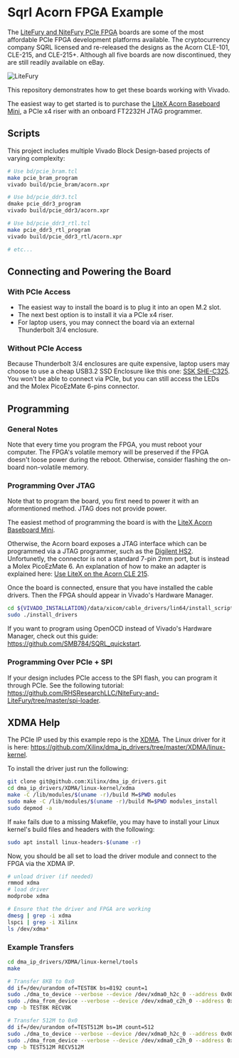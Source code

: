 
# Sqrl Acorn FPGA Example

The [LiteFury and NiteFury PCIe FPGA](https://github.com/RHSResearchLLC/NiteFury-and-LiteFury) boards are some of the most affordable PCIe FPGA development platforms available. The cryptocurrency company SQRL licensed and re-released the designs as the Acorn CLE-101, CLE-215, and CLE-215+. Although all five boards are now discontinued, they are still readily available on eBay.

![LiteFury](https://raw.githubusercontent.com/RHSResearchLLC/NiteFury-and-LiteFury/701716e3ccf9a7613e425db4bb4faeb7615c30c5/images/lf-hero-cropped.PNG)

This repository demonstrates how to get these boards working with Vivado.

The easiest way to get started is to purchase the [LiteX Acorn Baseboard Mini](https://enjoy-digital-shop.myshopify.com/products/litex-acorn-baseboard-mini-sqrl-acorn-cle215), a PCIe x4 riser with an onboard FT2232H JTAG programmer.

## Scripts

This project includes multiple Vivado Block Design-based projects of varying complexity:

```bash
# Use bd/pcie_bram.tcl
make pcie_bram_program
vivado build/pcie_bram/acorn.xpr

# Use bd/pcie_ddr3.tcl
dmake pcie_ddr3_program
vivado build/pcie_ddr3/acorn.xpr

# Use bd/pcie_ddr3_rtl.tcl
make pcie_ddr3_rtl_program
vivado build/pcie_ddr3_rtl/acorn.xpr

# etc...
```

## Connecting and Powering the Board

### With PCIe Access

* The easiest way to install the board is to plug it into an open M.2 slot.
* The next best option is to install it via a PCIe x4 riser.
* For laptop users, you may connect the board via an external Thunderbolt 3/4 enclosure.

### Without PCIe Access

Because Thunderbolt 3/4 enclosures are quite expensive, laptop users may choose to use a cheap USB3.2 SSD Enclosure like this one: [SSK SHE-C325](https://www.amazon.com/SSK-Aluminum-Enclosure-External-Based/dp/B07MKCG5ZG). You won't be able to connect via PCIe, but you can still access the LEDs and the Molex PicoEzMate 6-pins connector.

## Programming

### General Notes

Note that every time you program the FPGA, you must reboot your computer. The FPGA's volatile memory will be preserved if the FPGA doesn't loose power during the reboot. Otherwise, consider flashing the on-board non-volatile memory.

### Programming Over JTAG

Note that to program the board, you first need to power it with an aformentioned method. JTAG does not provide power.

The easiest method of programming the board is with the [LiteX Acorn Baseboard Mini](https://enjoy-digital-shop.myshopify.com/products/litex-acorn-baseboard-mini).

Otherwise, the Acorn board exposes a JTAG interface which can be programmed via a JTAG programmer, such as the [Digilent HS2](https://www.digikey.fr/fr/product-highlight/d/digilent/jtag-hs2-programming-cable). Unfortunetly, the connector is not a standard 7-pin 2mm port, but is instead a Molex PicoEzMate 6. An explanation of how to make an adapter is explained here: [Use LiteX on the Acorn CLE 215](https://github.com/enjoy-digital/litex/wiki/Use-LiteX-on-the-Acorn-CLE-215).

Once the board is connected, ensure that you have installed the cable drivers. Then the FPGA should appear in Vivado's Hardware Manager.

```bash
cd ${VIVADO_INSTALLATION}/data/xicom/cable_drivers/lin64/install_script/install_drivers
sudo ./install_drivers
```

If you want to program using OpenOCD instead of Vivado's Hardware Manager, check out this guide: <https://github.com/SMB784/SQRL_quickstart>.

### Programming Over PCIe + SPI

If your design includes PCIe access to the SPI flash, you can program it through PCIe. See the following tutorial: <https://github.com/RHSResearchLLC/NiteFury-and-LiteFury/tree/master/spi-loader>.

## XDMA Help

The PCIe IP used by this example repo is the [XDMA](https://www.amd.com/content/dam/xilinx/support/documents/ip_documentation/xdma/v4_1/pg195-pcie-dma.pdf). The Linux driver for it is here: <https://github.com/Xilinx/dma_ip_drivers/tree/master/XDMA/linux-kernel>.

To install the driver just run the following:

```bash
git clone git@github.com:Xilinx/dma_ip_drivers.git
cd dma_ip_drivers/XDMA/linux-kernel/xdma
make -C /lib/modules/$(uname -r)/build M=$PWD modules
sudo make -C /lib/modules/$(uname -r)/build M=$PWD modules_install
sudo depmod -a
```

If `make` fails due to a missing Makefile, you may have to install your Linux kernel's build files and headers with the following:

```bash
sudo apt install linux-headers-$(uname -r)
```

Now, you should be all set to load the driver module and connect to the FPGA via the XDMA IP.

```bash
# unload driver (if needed)
rmmod xdma
# load driver
modprobe xdma

# Ensure that the driver and FPGA are working
dmesg | grep -i xdma
lspci | grep -i Xilinx
ls /dev/xdma*
```

### Example Transfers

```bash
cd dma_ip_drivers/XDMA/linux-kernel/tools
make

# Transfer 8KB to 0x0
dd if=/dev/urandom of=TEST8K bs=8192 count=1
sudo ./dma_to_device --verbose --device /dev/xdma0_h2c_0 --address 0x00000000 --size $((8*1024)) -f TEST8K
sudo ./dma_from_device --verbose --device /dev/xdma0_c2h_0 --address 0x00000000 --size $((8*1024)) --file RECV8K
cmp -b TEST8K RECV8K

# Transfer 512M to 0x0
dd if=/dev/urandom of=TEST512M bs=1M count=512
sudo ./dma_to_device --verbose --device /dev/xdma0_h2c_0 --address 0x00000000 --size $((512*1024*1024)) -f TEST512M
sudo ./dma_from_device --verbose --device /dev/xdma0_c2h_0 --address 0x00000000 --size $((512*1024*1024)) --file RECV512M
cmp -b TEST512M RECV512M
```
